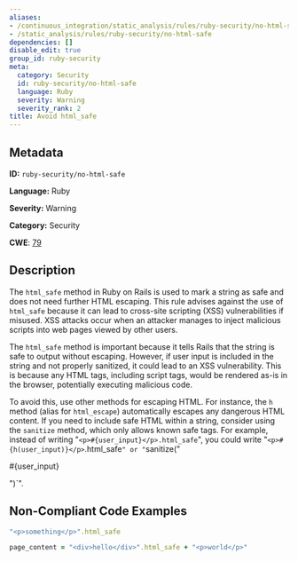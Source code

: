 ```yaml
---
aliases:
- /continuous_integration/static_analysis/rules/ruby-security/no-html-safe
- /static_analysis/rules/ruby-security/no-html-safe
dependencies: []
disable_edit: true
group_id: ruby-security
meta:
  category: Security
  id: ruby-security/no-html-safe
  language: Ruby
  severity: Warning
  severity_rank: 2
title: Avoid html_safe
---
```

<!--  SOURCED FROM https://github.com/DataDog/datadog-static-analyzer-rule-docs -->


## Metadata
**ID:** `ruby-security/no-html-safe`

**Language:** Ruby

**Severity:** Warning

**Category:** Security

**CWE**: [79](https://cwe.mitre.org/data/definitions/79.html)

## Description
The `html_safe` method in Ruby on Rails is used to mark a string as safe and does not need further HTML escaping. This rule advises against the use of `html_safe` because it can lead to cross-site scripting (XSS) vulnerabilities if misused. XSS attacks occur when an attacker manages to inject malicious scripts into web pages viewed by other users.

The `html_safe` method is important because it tells Rails that the string is safe to output without escaping. However, if user input is included in the string and not properly sanitized, it could lead to an XSS vulnerability. This is because any HTML tags, including script tags, would be rendered as-is in the browser, potentially executing malicious code.

To avoid this, use other methods for escaping HTML. For instance, the `h` method (alias for `html_escape`) automatically escapes any dangerous HTML content. If you need to include safe HTML within a string, consider using the `sanitize` method, which only allows known safe tags. For example, instead of writing "`<p>#{user_input}</p>.html_safe`", you could write "`<p>#{h(user_input)}</p>`.html_safe`" or "`sanitize("<p>#{user_input}</p>")`".

## Non-Compliant Code Examples
```ruby
"<p>something</p>".html_safe

page_content = "<div>hello</div>".html_safe + "<p>world</p>"


```

